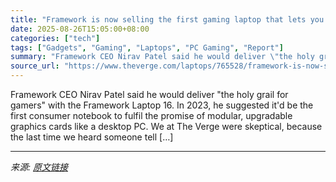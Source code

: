 ```yaml
---
title: "Framework is now selling the first gaming laptop that lets you easily upgrade its GPU — with Nvidia’s blessing"
date: 2025-08-26T15:05:00+08:00
categories: ["tech"]
tags: ["Gadgets", "Gaming", "Laptops", "PC Gaming", "Report"]
summary: "Framework CEO Nirav Patel said he would deliver \"the holy grail for gamers\" with the Framework Laptop 16. In 2023, he suggested it'd be the first consumer notebook to fulfil the promise of modular, up"
source_url: "https://www.theverge.com/laptops/765528/framework-is-now-selling-the-first-gaming-laptop-that-lets-you-easily-upgrade-its-gpu-with-nvidias-blessing"
---
```


Framework CEO Nirav Patel said he would deliver "the holy grail for gamers" with the Framework Laptop 16. In 2023, he suggested it'd be the first consumer notebook to fulfil the promise of modular, upgradable graphics cards like a desktop PC. We at The Verge were skeptical, because the last time we heard someone tell [&#8230;]

---

*来源: [原文链接](https://www.theverge.com/laptops/765528/framework-is-now-selling-the-first-gaming-laptop-that-lets-you-easily-upgrade-its-gpu-with-nvidias-blessing)*
